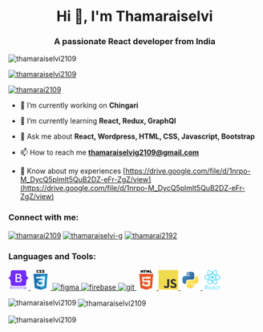 <h1 align="center">Hi 👋, I'm Thamaraiselvi</h1>
<h3 align="center">A passionate React developer from India</h3>

<p align="left"> <img src="https://komarev.com/ghpvc/?username=thamaraiselvi2109&label=Profile%20views&color=0e75b6&style=flat" alt="thamaraiselvi2109" /> </p>

<p align="left"> <a href="https://github.com/ryo-ma/github-profile-trophy"><img src="https://github-profile-trophy.vercel.app/?username=thamaraiselvi2109" alt="thamaraiselvi2109" /></a> </p>

<p align="left"> <a href="https://twitter.com/thamarai2109" target="blank"><img src="https://img.shields.io/twitter/follow/thamarai2109?logo=twitter&style=for-the-badge" alt="thamarai2109" /></a> </p>

- 🔭 I’m currently working on **Chingari**

- 🌱 I’m currently learning **React, Redux, GraphQl**

- 💬 Ask me about **React, Wordpress, HTML, CSS, Javascript, Bootstrap**

- 📫 How to reach me **thamaraiselvig2109@gmail.com**

- 📄 Know about my experiences [https://drive.google.com/file/d/1nrpo-M_DycQ5plmlt5QuB2DZ-eFr-ZgZ/view](https://drive.google.com/file/d/1nrpo-M_DycQ5plmlt5QuB2DZ-eFr-ZgZ/view)

<h3 align="left">Connect with me:</h3>
<p align="left">
<a href="https://twitter.com/thamarai2109" target="blank"><img align="center" src="https://raw.githubusercontent.com/rahuldkjain/github-profile-readme-generator/master/src/images/icons/Social/twitter.svg" alt="thamarai2109" height="30" width="40" /></a>
<a href="https://linkedin.com/in/thamaraiselvi-g" target="blank"><img align="center" src="https://raw.githubusercontent.com/rahuldkjain/github-profile-readme-generator/master/src/images/icons/Social/linked-in-alt.svg" alt="thamaraiselvi-g" height="30" width="40" /></a>
<a href="https://instagram.com/thamarai2192" target="blank"><img align="center" src="https://raw.githubusercontent.com/rahuldkjain/github-profile-readme-generator/master/src/images/icons/Social/instagram.svg" alt="thamarai2192" height="30" width="40" /></a>
</p>

<h3 align="left">Languages and Tools:</h3>
<p align="left"> <a href="https://getbootstrap.com" target="_blank" rel="noreferrer"> <img src="https://raw.githubusercontent.com/devicons/devicon/master/icons/bootstrap/bootstrap-plain-wordmark.svg" alt="bootstrap" width="40" height="40"/> </a> <a href="https://www.w3schools.com/css/" target="_blank" rel="noreferrer"> <img src="https://raw.githubusercontent.com/devicons/devicon/master/icons/css3/css3-original-wordmark.svg" alt="css3" width="40" height="40"/> </a> <a href="https://www.figma.com/" target="_blank" rel="noreferrer"> <img src="https://www.vectorlogo.zone/logos/figma/figma-icon.svg" alt="figma" width="40" height="40"/> </a> <a href="https://firebase.google.com/" target="_blank" rel="noreferrer"> <img src="https://www.vectorlogo.zone/logos/firebase/firebase-icon.svg" alt="firebase" width="40" height="40"/> </a> <a href="https://git-scm.com/" target="_blank" rel="noreferrer"> <img src="https://www.vectorlogo.zone/logos/git-scm/git-scm-icon.svg" alt="git" width="40" height="40"/> </a> <a href="https://www.w3.org/html/" target="_blank" rel="noreferrer"> <img src="https://raw.githubusercontent.com/devicons/devicon/master/icons/html5/html5-original-wordmark.svg" alt="html5" width="40" height="40"/> </a> <a href="https://developer.mozilla.org/en-US/docs/Web/JavaScript" target="_blank" rel="noreferrer"> <img src="https://raw.githubusercontent.com/devicons/devicon/master/icons/javascript/javascript-original.svg" alt="javascript" width="40" height="40"/> </a> <a href="https://www.python.org" target="_blank" rel="noreferrer"> <img src="https://raw.githubusercontent.com/devicons/devicon/master/icons/python/python-original.svg" alt="python" width="40" height="40"/> </a> <a href="https://reactjs.org/" target="_blank" rel="noreferrer"> <img src="https://raw.githubusercontent.com/devicons/devicon/master/icons/react/react-original-wordmark.svg" alt="react" width="40" height="40"/> </a> </p>

<p><img align="left" src="https://github-readme-stats.vercel.app/api/top-langs?username=thamaraiselvi2109&show_icons=true&locale=en&layout=compact" alt="thamaraiselvi2109" /></p>

<p>&nbsp;<img align="center" src="https://github-readme-stats.vercel.app/api?username=thamaraiselvi2109&show_icons=true&locale=en" alt="thamaraiselvi2109" /></p>

<p><img align="center" src="https://github-readme-streak-stats.herokuapp.com/?user=thamaraiselvi2109&" alt="thamaraiselvi2109" /></p>
